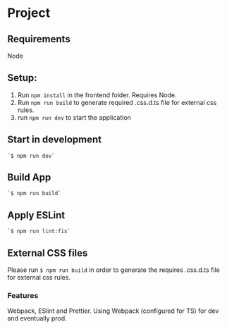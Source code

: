 # Project

## Requirements
Node


## Setup:
1. Run `npm install` in the frontend folder. Requires Node.
2. Run `npm run build` to generate required .css.d.ts file for external css rules.
3. run `npm run dev` to start the application


## Start in development

    `$ npm run dev`

## Build App

    `$ npm run build`

## Apply ESLint

    `$ npm run lint:fix`

## External CSS files

Please run `$ npm run build` in order to generate the requires .css.d.ts file for external css rules.

### Features

Webpack, ESlint and Prettier. Using Webpack (configured for TS) for dev and eventually prod.
